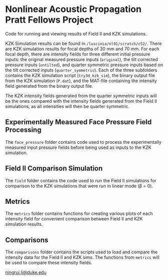 # Nonlinear Acoustic Propagation Pratt Fellows Project
Code for running and viewing results of Field II and KZK simulations.

KZK Simulation results can be found in `/luscinia/nl91/scratch/c52/`.
There are KZK simulation results for focal depths of 30 mm and 70 mm. For each focal depth, there are intensity fields for three different initial pressure inputs: the original measured pressure inputs (`original`), the tilt corrected pressure inputs (`untilted`), and quarter symmetric pressure inputs based on the tilt corrected inputs (`quarter_symmetric`). Each of the three subfolders contains the KZK simulation script (`try3d_kzk_sim`), the binary output file from the KZK simulation (`P.dat`), and the MAT-file containing the intensity field generated from the binary output file.

The KZK intensity fields generated from the quarter symmetric inputs will be the ones compared with the intensity fields generated from the Field II simulations, as all intensities will then be quarter symmetric.

## Experimentally Measured Face Pressure Field Processing
The `face_pressure` folder contains code used to process the experimentally measured input pressure fields before being used as inputs to the KZK simulation.

## Field II Comparison Simulation
The `field` folder contains the code used to run the Field II simulations for comparison to the KZK simulations that were run in linear mode (β = 0).

## Metrics
The `metrics` folder contains functions for creating various plots of each intensity field for convenient comparison between Field II and KZK simulation results.

## Comparisons
The `comparisons` folder contains the scripts used to load and compare the intensity data for the Field II and KZK sims. The functions from `metrics` will be used to compare these intensity fields.

ningrui.li@duke.edu

